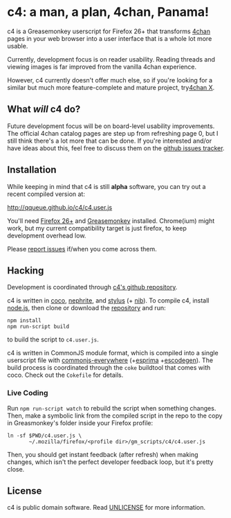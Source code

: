 # c4: a man, a plan, 4chan, Panama!

c4 is a Greasemonkey userscript for Firefox 26+ that transforms [4chan][] pages
in your web browser into a user interface that is a whole lot more usable.

Currently, development focus is on reader usability. Reading threads and
viewing images is far improved from the vanilla 4chan experience.

However, c4 currently doesn't offer much else, so if you're looking for a
similar but much more feature-complete and mature project, try[4chan
X][mayhem].

[gm]: https://addons.mozilla.org/en-US/firefox/addon/greasemonkey/
[mayhem]: https://github.com/MayhemYDG/4chan-x
[4chan]: https://www.4chan.org

## What *will* c4 do?

Future development focus will be on board-level usability improvements.
The official 4chan catalog pages are step up from refreshing page 0,
but I still think there's a lot more that can be done. If you're
interested and/or have ideas about this, feel free to discuss them
on the [github issues tracker][tracker].

## Installation

While keeping in mind that c4 is still **alpha** software, you
can try out a recent compiled version at:

http://qqueue.github.io/c4/c4.user.js

You'll need [Firefox 26+][ff] and [Greasemonkey][gm] installed. Chrome(ium)
might work, but my current compatibility target is just firefox, to keep
development overhead low.

Please [report issues][tracker] if/when you come across them.

[ff]: http://www.mozilla.org/en-US/firefox/fx/#desktop
[tracker]: https://github.com/qqueue/c4/issues

## Hacking

Development is coordinated through [c4's github repository][repo].

c4 is written in [coco], [nephrite], and [stylus] \(+ [nib]\).
To compile c4, install [node.js], then clone or download the
[repository][repo] and run:

    npm install
    npm run-script build

to build the script to `c4.user.js`.

[node.js]: http://nodejs.org/
[coco]: https://github.com/satyr/coco
[nephrite]: https://github.com/nami-doc/nephrite
[stylus]: http://learnboost.github.com/stylus/
[nib]: http://visionmedia.github.com/nib/
[repo]: https://github.com/qqueue/c4

c4 is written in CommonJS module format, which is compiled into a single
userscript file with [commonjs-everywhere] \(+[esprima] +[escodegen]\). The
build process is coordinated through the `coke` buildtool that comes with coco.
Check out the `Cokefile` for details.

[commonjs-everywhere]: https://github.com/michaelficarra/commonjs-everywhere
[esprima]: https://github.com/constellation/esprima
[escodegen]: https://github.com/Constellation/escodegen

### Live Coding

Run `npm run-script watch` to rebuild the script when something changes. Then,
make a symbolic link from the compiled script in the repo to the copy in
Greasmonkey's folder inside your Firefox profile:

    ln -sf $PWD/c4.user.js \
           ~/.mozilla/firefox/<profile dir>/gm_scripts/c4/c4.user.js

Then, you should get instant feedback (after refresh) when making changes,
which isn't the perfect developer feedback loop, but it's pretty close.

## License

c4 is public domain software. Read [UNLICENSE] for more information.

[UNLICENSE]: https://github.com/qqueue/c4/blob/master/UNLICENSE.md

